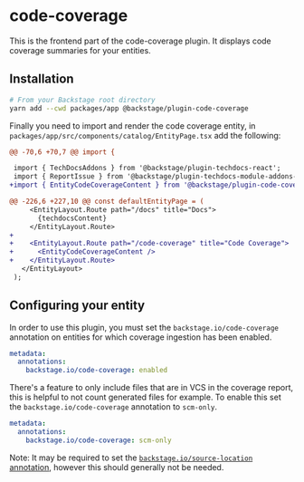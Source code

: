 # code-coverage

This is the frontend part of the code-coverage plugin. It displays code coverage summaries for your entities.

## Installation

```sh
# From your Backstage root directory
yarn add --cwd packages/app @backstage/plugin-code-coverage
```

Finally you need to import and render the code coverage entity, in `packages/app/src/components/catalog/EntityPage.tsx` add the following:

```diff
@@ -70,6 +70,7 @@ import {

 import { TechDocsAddons } from '@backstage/plugin-techdocs-react';
 import { ReportIssue } from '@backstage/plugin-techdocs-module-addons-contrib';
+import { EntityCodeCoverageContent } from '@backstage/plugin-code-coverage';

@@ -226,6 +227,10 @@ const defaultEntityPage = (
     <EntityLayout.Route path="/docs" title="Docs">
       {techdocsContent}
     </EntityLayout.Route>
+
+    <EntityLayout.Route path="/code-coverage" title="Code Coverage">
+      <EntityCodeCoverageContent />
+    </EntityLayout.Route>
   </EntityLayout>
 );
```

## Configuring your entity

In order to use this plugin, you must set the `backstage.io/code-coverage` annotation on entities for which coverage ingestion has been enabled.

```yaml
metadata:
  annotations:
    backstage.io/code-coverage: enabled
```

There's a feature to only include files that are in VCS in the coverage report, this is helpful to not count generated files for example. To enable this set the `backstage.io/code-coverage` annotation to `scm-only`.

```yaml
metadata:
  annotations:
    backstage.io/code-coverage: scm-only
```

Note: It may be required to set the [`backstage.io/source-location` annotation](https://backstage.io/docs/features/software-catalog/well-known-annotations#backstageiosource-location), however this should generally not be needed.
